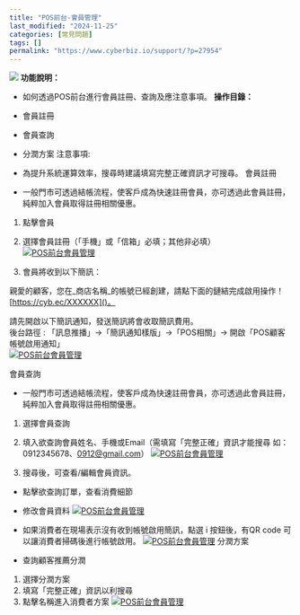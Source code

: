 ```yaml
---
title: "POS前台-會員管理"
last_modified: "2024-11-25"
categories: [常見問題]
tags: []
permalink: "https://www.cyberbiz.io/support/?p=27954"
---
```


![](https://www.cyberbiz.io/support/wp-content/uploads/企業版.png) **功能說明：**  

* 如何透過POS前台進行會員註冊、查詢及應注意事項。
**操作目錄：**

* 會員註冊
* 會員查詢
* 分潤方案
注意事項:  

* 為提升系統運算效率，搜尋時建議填寫完整正確資訊才可搜尋。
會員註冊

* 一般門市可透過結帳流程，使客戶成為快速註冊會員，亦可透過此會員註冊，純粹加入會員取得註冊相關優惠。


1. 點擊會員
2. 選擇會員註冊（「手機」或「信箱」必填；其他非必填）  
[![POS前台會員管理](https://www.cyberbiz.io/support/wp-content/uploads/POS前台會員管理1.png)](https://www.cyberbiz.io/support/wp-content/uploads/POS前台會員管理1.png)  

3. 會員將收到以下簡訊： 

親愛的顧客，您在_商店名稱_的帳號已經創建，請點下面的鏈結完成啟用操作！[https://cyb.ec/XXXXXX]()。


請先開啟以下簡訊通知，發送簡訊將會收取簡訊費用。  
後台路徑 :  「訊息推播」→「簡訊通知樣版」→「POS相關」→ 開啟「POS顧客帳號啟用通知」  
[![POS前台會員管理](https://www.cyberbiz.io/support/wp-content/uploads/POS前台會員管理06.png)](https://www.cyberbiz.io/support/wp-content/uploads/POS前台會員管理06.png)  

會員查詢

* 一般門市可透過結帳流程，使客戶成為快速註冊會員，亦可透過此會員註冊，純粹加入會員取得註冊相關優惠。


1. 選擇會員查詢
2. 填入欲查詢會員姓名、手機或Email（需填寫「完整正確」資訊才能搜尋 如：0912345678、0912@gmail.com）
[![POS前台會員管理](https://www.cyberbiz.io/support/wp-content/uploads/POS前台會員管理2.png)](https://www.cyberbiz.io/support/wp-content/uploads/POS前台會員管理2.png)  

3. 搜尋後，可查看/編輯會員資訊。


* 點擊欲查詢訂單，查看消費細節


* 修改會員資料
[![POS前台會員管理](https://www.cyberbiz.io/support/wp-content/uploads/POS前台會員管理4.png)](https://www.cyberbiz.io/support/wp-content/uploads/POS前台會員管理4.png)  

* 如果消費者在現場表示沒有收到帳號啟用簡訊，點選 i 按鈕後，有QR code 可以讓消費者掃碼後進行帳號啟用。
[![POS前台會員管理](https://www.cyberbiz.io/support/wp-content/uploads/POS前台會員管理05.png)](https://www.cyberbiz.io/support/wp-content/uploads/POS前台會員管理05.png) 分潤方案

* 查詢顧客推薦分潤


1. 選擇分潤方案
2. 填寫「完整正確」資訊以利搜尋
3. 點擊名稱進入消費者方案
[![POS前台會員管理](https://www.cyberbiz.io/support/wp-content/uploads/POS前台會員管理3.png)](https://www.cyberbiz.io/support/wp-content/uploads/POS前台會員管理3.png)  

